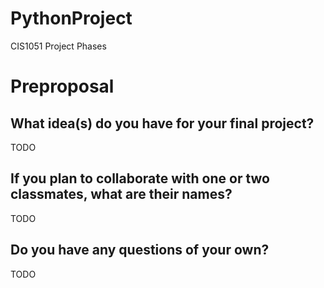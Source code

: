 # PythonProject
CIS1051 Project Phases

# Preproposal

## What idea(s) do you have for your final project?

TODO

## If you plan to collaborate with one or two classmates, what are their names?

TODO

## Do you have any questions of your own?

TODO
